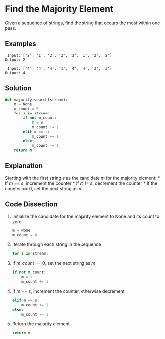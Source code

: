 # Find the Majority Element
Given a sequence of strings, find the string that occurs the most within one pass.

## Examples
```
 Input: ['2', '1', '2', '2', '2', '1', '2', '2']
Output: 2

 Input: ['4', '4', '4', '1', '4', '4', '3', '3']
Output: 4
```

## Solution
```python
def majority_search(stream):
    m = None
    m_count = 0
    for s in stream:
        if not m_count:
            m = s
            m_count += 1
        elif m == s:
            m_count += 1
        else:
            m_count -= 1
    return m
```

## Explanation
Starting with the first string _s_ as the candidate _m_ for the majority element:
    * If _m_ == _s_, increment the counter
    * If _m_ != _s_, decrement the counter
    * If the counter == 0, set the next string as _m_

## Code Dissection
1. Initialize the candidate for the majority element to None and its count to zero
    ```python
    m = None
    m_count = 0
    ```
2. Iterate through each string in the sequence
    ```python
    for s in stream:
    ```
3. If *m_count* == 0, set the next string as _m_
    ```python
    if not m_count:
        m = s
        m_count += 1
    ```
4. If _m_ == _s_, increment the counter, otherwise decrement
    ```python
    elif m == s:
        m_count += 1
    else:
        m_count -= 1
    ```
5. Return the majority element
    ```python
    return m
    ```